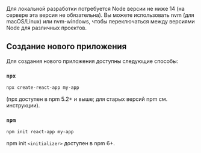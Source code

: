 Для локальной разработки потребуется Node версии не ниже 14 (на сервере эта версия не обязательна). Вы можете использовать nvm (для macOS/Linux) или nvm-windows, чтобы переключаться между версиями Node для различных проектов.

## Создание нового приложения
Для создания нового приложения доступны следующие способы:

### `npx`

```bash
npx create-react-app my-app
```

(npx доступен в npm 5.2+ и выше; для старых версий npm см. инструкции).

### `npm`

```bash
npm init react-app my-app
```

npm init `<initializer>` доступен в npm 6+.
